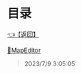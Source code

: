 # 目录  


[👈【返回】](/--目录--/##工作笔记##/躲猫猫笔记/Editor/--目录--Editor)  


[📁MapEditor](/--目录--/##工作笔记##/躲猫猫笔记/Editor/Json/MapEditor/--目录--MapEditor)  







> 2023/7/9 3:05:05
